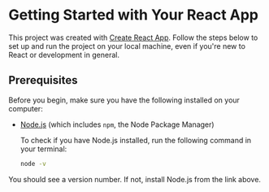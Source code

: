 # Getting Started with Your React App

This project was created with [Create React App](https://github.com/facebook/create-react-app). Follow the steps below to set up and run the project on your local machine, even if you're new to React or development in general.

## Prerequisites

Before you begin, make sure you have the following installed on your computer:

- [Node.js](https://nodejs.org/en/download/) (which includes `npm`, the Node Package Manager)
  
  To check if you have Node.js installed, run the following command in your terminal:
  ```bash
  node -v
You should see a version number. If not, install Node.js from the link above.